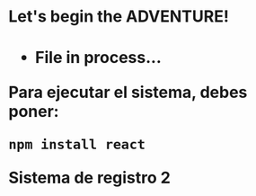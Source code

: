 <h1>Let's begin the ADVENTURE!<h1>

- File in process...


Para ejecutar el sistema, debes poner:

```npm install react```

Sistema de registro 2
